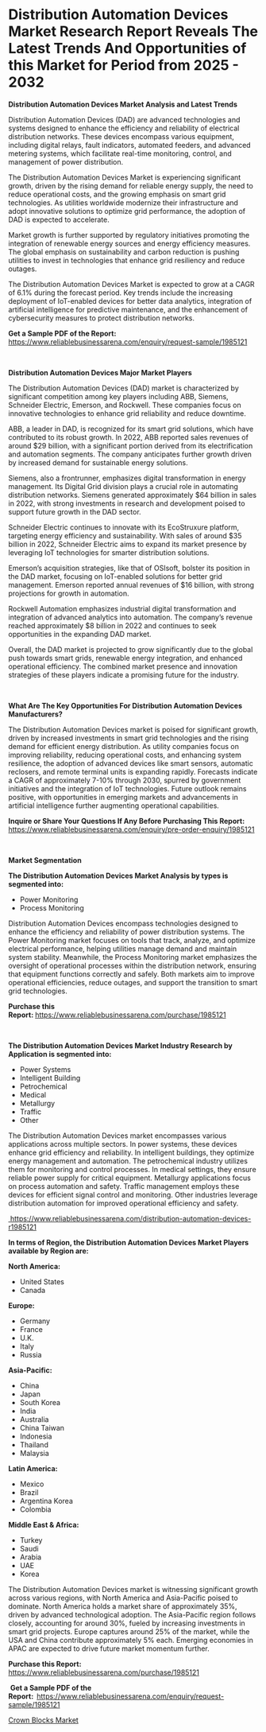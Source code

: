 <p><h1>Distribution Automation Devices Market Research Report Reveals The Latest Trends And Opportunities of this Market for Period from 2025 - 2032</h1></p><p><strong>Distribution Automation Devices Market Analysis and Latest Trends</strong></p>
<p><p>Distribution Automation Devices (DAD) are advanced technologies and systems designed to enhance the efficiency and reliability of electrical distribution networks. These devices encompass various equipment, including digital relays, fault indicators, automated feeders, and advanced metering systems, which facilitate real-time monitoring, control, and management of power distribution. </p><p>The Distribution Automation Devices Market is experiencing significant growth, driven by the rising demand for reliable energy supply, the need to reduce operational costs, and the growing emphasis on smart grid technologies. As utilities worldwide modernize their infrastructure and adopt innovative solutions to optimize grid performance, the adoption of DAD is expected to accelerate.</p><p>Market growth is further supported by regulatory initiatives promoting the integration of renewable energy sources and energy efficiency measures. The global emphasis on sustainability and carbon reduction is pushing utilities to invest in technologies that enhance grid resiliency and reduce outages.</p><p>The Distribution Automation Devices Market is expected to grow at a CAGR of 6.1% during the forecast period. Key trends include the increasing deployment of IoT-enabled devices for better data analytics, integration of artificial intelligence for predictive maintenance, and the enhancement of cybersecurity measures to protect distribution networks.</p></p>
<p><strong>Get a Sample PDF of the Report:&nbsp;</strong> <a href="https://www.reliablebusinessarena.com/enquiry/request-sample/1985121?utm_campaign=2483&utm_medium=2&utm_source=Github&utm_content=ia&utm_term=19022025&utm_id=distribution-automation-devices">https://www.reliablebusinessarena.com/enquiry/request-sample/1985121</a></p>
<p>&nbsp;</p>
<p><strong>Distribution Automation Devices Major Market Players</strong></p>
<p><p>The Distribution Automation Devices (DAD) market is characterized by significant competition among key players including ABB, Siemens, Schneider Electric, Emerson, and Rockwell. These companies focus on innovative technologies to enhance grid reliability and reduce downtime. </p><p>ABB, a leader in DAD, is recognized for its smart grid solutions, which have contributed to its robust growth. In 2022, ABB reported sales revenues of around $29 billion, with a significant portion derived from its electrification and automation segments. The company anticipates further growth driven by increased demand for sustainable energy solutions.</p><p>Siemens, also a frontrunner, emphasizes digital transformation in energy management. Its Digital Grid division plays a crucial role in automating distribution networks. Siemens generated approximately $64 billion in sales in 2022, with strong investments in research and development poised to support future growth in the DAD sector.</p><p>Schneider Electric continues to innovate with its EcoStruxure platform, targeting energy efficiency and sustainability. With sales of around $35 billion in 2022, Schneider Electric aims to expand its market presence by leveraging IoT technologies for smarter distribution solutions.</p><p>Emerson’s acquisition strategies, like that of OSIsoft, bolster its position in the DAD market, focusing on IoT-enabled solutions for better grid management. Emerson reported annual revenues of $16 billion, with strong projections for growth in automation.</p><p>Rockwell Automation emphasizes industrial digital transformation and integration of advanced analytics into automation. The company’s revenue reached approximately $8 billion in 2022 and continues to seek opportunities in the expanding DAD market.</p><p>Overall, the DAD market is projected to grow significantly due to the global push towards smart grids, renewable energy integration, and enhanced operational efficiency. The combined market presence and innovation strategies of these players indicate a promising future for the industry.</p></p>
<p>&nbsp;</p>
<p><strong>What Are The Key Opportunities For Distribution Automation Devices Manufacturers?</strong></p>
<p><p>The Distribution Automation Devices market is poised for significant growth, driven by increased investments in smart grid technologies and the rising demand for efficient energy distribution. As utility companies focus on improving reliability, reducing operational costs, and enhancing system resilience, the adoption of advanced devices like smart sensors, automatic reclosers, and remote terminal units is expanding rapidly. Forecasts indicate a CAGR of approximately 7-10% through 2030, spurred by government initiatives and the integration of IoT technologies. Future outlook remains positive, with opportunities in emerging markets and advancements in artificial intelligence further augmenting operational capabilities.</p></p>
<p><strong>Inquire or Share Your Questions If Any Before Purchasing This Report:</strong> <a href="https://www.reliablebusinessarena.com/enquiry/pre-order-enquiry/1985121?utm_campaign=2483&utm_medium=2&utm_source=Github&utm_content=ia&utm_term=19022025&utm_id=distribution-automation-devices">https://www.reliablebusinessarena.com/enquiry/pre-order-enquiry/1985121</a></p>
<p>&nbsp;</p>
<p><strong>Market Segmentation</strong></p>
<p><strong>The Distribution Automation Devices Market Analysis by types is segmented into:</strong></p>
<p><ul><li>Power Monitoring</li><li>Process Monitoring</li></ul></p>
<p><p>Distribution Automation Devices encompass technologies designed to enhance the efficiency and reliability of power distribution systems. The Power Monitoring market focuses on tools that track, analyze, and optimize electrical performance, helping utilities manage demand and maintain system stability. Meanwhile, the Process Monitoring market emphasizes the oversight of operational processes within the distribution network, ensuring that equipment functions correctly and safely. Both markets aim to improve operational efficiencies, reduce outages, and support the transition to smart grid technologies.</p></p>
<p><strong>Purchase this Report:&nbsp;</strong><a href="https://www.reliablebusinessarena.com/purchase/1985121?utm_campaign=2483&utm_medium=2&utm_source=Github&utm_content=ia&utm_term=19022025&utm_id=distribution-automation-devices">https://www.reliablebusinessarena.com/purchase/1985121</a></p>
<p>&nbsp;</p>
<p><strong>The Distribution Automation Devices Market Industry Research by Application is segmented into:</strong></p>
<p><ul><li>Power Systems</li><li>Intelligent Building</li><li>Petrochemical</li><li>Medical</li><li>Metallurgy</li><li>Traffic</li><li>Other</li></ul></p>
<p><p>The Distribution Automation Devices market encompasses various applications across multiple sectors. In power systems, these devices enhance grid efficiency and reliability. In intelligent buildings, they optimize energy management and automation. The petrochemical industry utilizes them for monitoring and control processes. In medical settings, they ensure reliable power supply for critical equipment. Metallurgy applications focus on process automation and safety. Traffic management employs these devices for efficient signal control and monitoring. Other industries leverage distribution automation for improved operational efficiency and safety.</p></p>
<p><a href="https://www.reliablebusinessarena.com/distribution-automation-devices-r1985121?utm_campaign=2483&utm_medium=2&utm_source=Github&utm_content=ia&utm_term=19022025&utm_id=distribution-automation-devices">&nbsp;https://www.reliablebusinessarena.com/distribution-automation-devices-r1985121</a></p>
<p><strong>In terms of Region, the Distribution Automation Devices Market Players available by Region are:</strong></p>
<p>
    <p> <strong> North America: </strong>
        <ul>
            <li>United States</li>
            <li>Canada</li>
        </ul>
        </p> 
    <p> <strong> Europe: </strong>
        <ul>
            <li>Germany</li>
            <li>France</li>
            <li>U.K.</li>
            <li>Italy</li>
            <li>Russia</li>
        </ul>
        </p> 
    <p> <strong> Asia-Pacific: </strong>
        <ul>
            <li>China</li>
            <li>Japan</li>
            <li>South Korea</li>
            <li>India</li>
            <li>Australia</li>
            <li>China Taiwan</li>
            <li>Indonesia</li>
            <li>Thailand</li>
            <li>Malaysia</li>
        </ul>
        </p> 
    <p> <strong> Latin America: </strong>
        <ul>
            <li>Mexico</li>
            <li>Brazil</li>
            <li>Argentina Korea</li>
            <li>Colombia</li>
        </ul>
        </p> 
    <p> <strong> Middle East & Africa: </strong>
        <ul>
            <li>Turkey</li>
            <li>Saudi</li>
            <li>Arabia</li>
            <li>UAE</li>
            <li>Korea</li>
        </ul>
    </p>
    </p>
<p><p>The Distribution Automation Devices market is witnessing significant growth across various regions, with North America and Asia-Pacific poised to dominate. North America holds a market share of approximately 35%, driven by advanced technological adoption. The Asia-Pacific region follows closely, accounting for around 30%, fueled by increasing investments in smart grid projects. Europe captures around 25% of the market, while the USA and China contribute approximately 5% each. Emerging economies in APAC are expected to drive future market momentum further.</p></p>
<p><strong>Purchase this Report: </strong><a href="https://www.reliablebusinessarena.com/purchase/1985121?utm_campaign=2483&utm_medium=2&utm_source=Github&utm_content=ia&utm_term=19022025&utm_id=distribution-automation-devices">https://www.reliablebusinessarena.com/purchase/1985121</a></p>
<p>&nbsp;<strong>Get a Sample PDF of the Report:&nbsp;&nbsp;</strong><a href="https://www.reliablebusinessarena.com/enquiry/request-sample/1985121?utm_campaign=2483&utm_medium=2&utm_source=Github&utm_content=ia&utm_term=19022025&utm_id=distribution-automation-devices">https://www.reliablebusinessarena.com/enquiry/request-sample/1985121</a></p>
<p><strong></strong></p>
<p><p><a href="https://github.com/lvaill871987/Market-Research-Report-List-1/blob/main/crown-blocks-market.md?utm_campaign=2483&utm_medium=2&utm_source=Github&utm_content=ia&utm_term=19022025&utm_id=distribution-automation-devices">Crown Blocks Market</a></p></p>